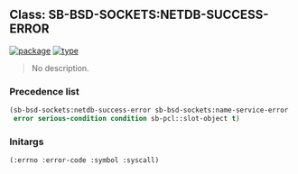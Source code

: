 ## Class: SB-BSD-SOCKETS:NETDB-SUCCESS-ERROR
[![package](https://img.shields.io/badge/Package-SB--BSD--SOCKETS-5f9ea0.svg?style=social&colorA=999999)](../) [![type](https://img.shields.io/badge/Type-Class-5f9ea0.svg?style=social&colorA=999999)](../#class) 

> No description.

### Precedence list
```cl
(sb-bsd-sockets:netdb-success-error sb-bsd-sockets:name-service-error
 error serious-condition condition sb-pcl::slot-object t)
```
### Initargs
```cl
(:errno :error-code :symbol :syscall)
```
